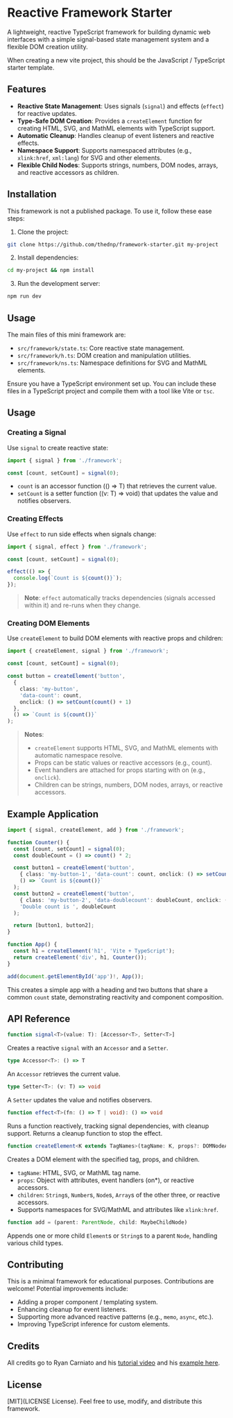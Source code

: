 # Reactive Framework Starter

A lightweight, reactive TypeScript framework for building dynamic web interfaces with a simple signal-based state management system and a flexible DOM creation utility.

When creating a new vite project, this should be the JavaScript / TypeScript starter template.

## Features

- **Reactive State Management**: Uses signals (`signal`) and effects (`effect`) for reactive updates.
- **Type-Safe DOM Creation**: Provides a `createElement` function for creating HTML, SVG, and MathML elements with TypeScript support.
- **Automatic Cleanup**: Handles cleanup of event listeners and reactive effects.
- **Namespace Support**: Supports namespaced attributes (e.g., `xlink:href`, `xml:lang`) for SVG and other elements.
- **Flexible Child Nodes**: Supports strings, numbers, DOM nodes, arrays, and reactive accessors as children.

## Installation

This framework is not a published package. To use it, follow these ease steps:

1) Clone the project:

```bash
git clone https://github.com/thednp/framework-starter.git my-project
```

2) Install dependencies:

```bash
cd my-project && npm install
```

3) Run the development server:
```bash
npm run dev
```


## Usage

The main files of this mini framework are:
- `src/framework/state.ts`: Core reactive state management.
- `src/framework/h.ts`: DOM creation and manipulation utilities.
- `src/framework/ns.ts`: Namespace definitions for SVG and MathML elements.

Ensure you have a TypeScript environment set up. You can include these files in a TypeScript project and compile them with a tool like Vite or `tsc`.

## Usage

### Creating a Signal

Use `signal` to create reactive state:

```ts
import { signal } from './framework';

const [count, setCount] = signal(0);
```
* `count` is an accessor function (() => T) that retrieves the current value.
* `setCount` is a setter function ((v: T) => void) that updates the value and notifies observers.


### Creating Effects

Use `effect` to run side effects when signals change:

```ts
import { signal, effect } from './framework';

const [count, setCount] = signal(0);

effect(() => {
  console.log(`Count is ${count()}`);
});
```

> **Note**: `effect` automatically tracks dependencies (signals accessed within it) and re-runs when they change.


### Creating DOM Elements

Use `createElement` to build DOM elements with reactive props and children:

```ts
import { createElement, signal } from './framework';

const [count, setCount] = signal(0);

const button = createElement('button', 
  { 
    class: 'my-button', 
    'data-count': count, 
    onclick: () => setCount(count() + 1) 
  },
  () => `Count is ${count()}`
);
```

> **Notes**:
> * `createElement` supports HTML, SVG, and MathML elements with automatic namespace resolve.
> * Props can be static values or reactive accessors (e.g., count).
> * Event handlers are attached for props starting with on (e.g., `onclick`).
> * Children can be strings, numbers, DOM nodes, arrays, or reactive accessors.


## Example Application
```ts
import { signal, createElement, add } from './framework';

function Counter() {
  const [count, setCount] = signal(0);
  const doubleCount = () => count() * 2;

  const button1 = createElement('button', 
    { class: 'my-button-1', 'data-count': count, onclick: () => setCount(count() + 1) },
    () => `Count is ${count()}`
  );
  const button2 = createElement('button', 
    { class: 'my-button-2', 'data-doublecount': doubleCount, onclick: () => setCount(count() + 1) },
    'Double count is ', doubleCount
  );

  return [button1, button2];
}

function App() {
  const h1 = createElement('h1', 'Vite + TypeScript');
  return createElement('div', h1, Counter());
}

add(document.getElementById('app')!, App());
```

This creates a simple app with a heading and two buttons that share a common `count` state, demonstrating reactivity and component composition.


## API Reference
```ts
function signal<T>(value: T): [Accessor<T>, Setter<T>]
```
Creates a reactive `signal` with an `Accessor` and a `Setter`.

```ts
type Accessor<T>: () => T
```
An `Accessor` retrieves the current value.

```ts
type Setter<T>: (v: T) => void
```
A `Setter` updates the value and notifies observers.

```ts
function effect<T>(fn: () => T | void): () => void
```
Runs a function reactively, tracking signal dependencies, with cleanup support.
Returns a cleanup function to stop the effect.

```ts
function createElement<K extends TagNames>(tagName: K, props?: DOMNodeAttributes | MaybeChildNode, ...children: MaybeChildNode[]): DOMElement
```
Creates a DOM element with the specified tag, props, and children.
* `tagName`: HTML, SVG, or MathML tag name.
* `props`: Object with attributes, event handlers (on*), or reactive accessors.
* `children`: `String`s, `Number`s, `Node`s, `Array`s of the other three, or reactive accessors.
* Supports namespaces for SVG/MathML and attributes like `xlink:href`.

```ts
function add = (parent: ParentNode, child: MaybeChildNode)
```
Appends one or more child `Element`s or `String`s to a parent `Node`, handling various child types.


## Contributing
This is a minimal framework for educational purposes. Contributions are welcome! Potential improvements include:
* Adding a proper component / templating system.
* Enhancing cleanup for event listeners.
* Supporting more advanced reactive patterns (e.g., `memo`, `async`, etc.).
* Improving TypeScript inference for custom elements.


## Credits
All credits go to Ryan Carniato and his [tutorial video](https://www.youtube.com/watch?v=0C-y59betmY) and his [example here](https://playground.solidjs.com/anonymous/e89f77f1-19b3-4286-8dff-31902de34bdd).


## License
[MIT](LICENSE License). Feel free to use, modify, and distribute this framework.
